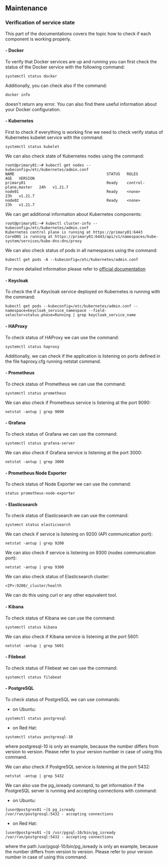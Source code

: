 ## Maintenance

### Verification of service state

This part of the documentations covers the topic how to check if each component is working properly.

#### - Docker

To verify that Docker services are up and running you can first check the status of the Docker service with the
following command:

```shell
systemctl status docker
```

Additionally, you can check also if the command:

```shell
docker info
```

doesn't return any error. You can also find there useful information about your Docker configuration.

#### - Kubernetes

First to check if everything is working fine we need to check verify status of Kubernetes kubelet service with the
command:

```shell
systemctl status kubelet
```

We can also check state of Kubernetes nodes using the command:

```shell
root@primary01:~# kubectl get nodes --kubeconfig=/etc/kubernetes/admin.conf
NAME                                         STATUS   ROLES                  AGE   VERSION
primary01                                    Ready    control-plane,master   24h   v1.21.7
node01                                       Ready    <none>                 23h   v1.21.7
node02                                       Ready    <none>                 23h   v1.21.7
```

We can get additional information about Kubernetes components:

```shell
root@primary01:~# kubectl cluster-info --kubeconfig=/etc/kubernetes/admin.conf
Kubernetes control plane is running at https://primary01:6443
CoreDNS is running at https://primary01:6443/api/v1/namespaces/kube-system/services/kube-dns:dns/proxy
```

We can also check status of pods in all namespaces using the command:

```shell
kubectl get pods -A --kubeconfig=/etc/kubernetes/admin.conf
```

For more detailed information please refer
to [official documentation](https://kubernetes.io/docs/reference/kubectl/overview/)

#### - Keycloak

To check the if a Keycloak service deployed on Kubernetes is running with the command:

```shell
kubectl get pods --kubeconfig=/etc/kubernetes/admin.conf --namespace=keycloak_service_namespace --field-selector=status.phase=Running | grep keycloak_service_name
```

#### - HAProxy

To check status of HAProxy we can use the command:

```shell
systemctl status haproxy
```

Additionally, we can check if the application is listening on ports defined in the file haproxy.cfg running netstat
command.

#### - Prometheus

To check status of Prometheus we can use the command:

```shell
systemctl status prometheus
```

We can also check if Prometheus service is listening at the port 9090:

```shell
netstat -antup | grep 9090
```

#### - Grafana

To check status of Grafana we can use the command:

```shell
systemctl status grafana-server
```

We can also check if Grafana service is listening at the port 3000:

```shell
netstat -antup | grep 3000
```

#### - Prometheus Node Exporter

To check status of Node Exporter we can use the command:

```shell
status prometheus-node-exporter
```

#### - Elasticsearch

To check status of Elasticsearch we can use the command:

```shell
systemct status elasticsearch
```

We can check if service is listening on 9200 (API communication port):

```shell
netstat -antup | grep 9200
```

We can also check if service is listening on 9300 (nodes communication port):

```shell
netstat -antup | grep 9300
```

We can also check status of Elasticsearch cluster:

```shell
<IP>:9200/_cluster/health
```

We can do this using curl or any other equivalent tool.

#### - Kibana

To check status of Kibana we can use the command:

```shell
systemctl status kibana
```

We can also check if Kibana service is listening at the port 5601:

```shell
netstat -antup | grep 5601
```

#### - Filebeat

To check status of Filebeat we can use the command:

```shell
systemctl status filebeat
```

#### - PostgreSQL

To check status of PostgreSQL we can use commands:

- on Ubuntu:

```shell
systemctl status postgresql
```

- on Red Hat:

```shell
systemctl status postgresql-10
```

where postgresql-10 is only an example, because the number differs from version to version. Please refer to your version
number in case of using this command.

We can also check if PostgreSQL service is listening at the port 5432:

```shell
netstat -antup | grep 5432
```

We can also use the pg_isready command, to get information if the PostgreSQL server is running and accepting connections
with command:

- on Ubuntu:

```shell
[user@postgres01 ~]$ pg_isready
/var/run/postgresql:5432 - accepting connections
```

- on Red Hat:

```shell
[user@postgres01 ~]$ /usr/pgsql-10/bin/pg_isready
/var/run/postgresql:5432 - accepting connections
```

where the path /usr/pgsql-10/bin/pg_isready is only an example, because the number differs from version to version.
Please refer to your version number in case of using this command.
